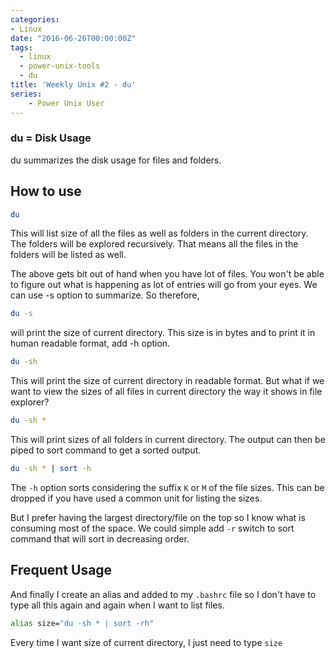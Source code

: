 ```yaml
---
categories:
- Linux
date: "2016-06-26T00:00:00Z"
tags:
  - linux
  - power-unix-tools
  - du
title: 'Weekly Unix #2 - du'
series:
    - Power Unix User
---
```

### du = Disk Usage
du summarizes the disk usage for files and folders.

## How to use
```bash
du
```
This will list size of all the files as well as folders in the current directory. The folders will be explored recursively. That means all the files in the folders will be listed as well.

The above gets bit out of hand when you have lot of files. You won't be able to figure out what is happening as lot of entries will go from your eyes. We can use -s option to summarize. So therefore,

```bash
du -s
```
will print the size of current directory. This size is in bytes and to print it in human readable format, add -h option.

```bash
du -sh
```
This will print the size of current directory in readable format. But what if we want to view the sizes of all files in current directory the way it shows in file explorer?

```bash
du -sh *
```
This will print sizes of all folders in current directory. The output can then be piped to sort command to get a sorted output.

```bash
du -sh * | sort -h
```
The `-h` option sorts considering the suffix `K` or `M` of the file sizes. This can be dropped if you have used a common unit for listing the sizes.

But I prefer having the largest directory/file on the top so I know what is consuming most of the space. We could simple add `-r` switch to sort command that will sort in decreasing order.

## Frequent Usage
And finally I create an alias and added to my `.bashrc` file so I don't have to type all this again and again when I want to list files.

```bash
alias size="du -sh * | sort -rh"
```
Every time I want size of current directory, I just need to type `size`

